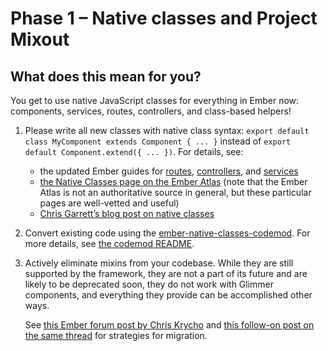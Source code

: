 # Phase 1 – Native classes and Project Mixout

## What does this mean for you?

You get to use native JavaScript classes for everything in Ember now: components, services, routes, controllers, and class-based helpers!

1. Please write all new classes with native class syntax: `export default class MyComponent extends Component { ... }` instead of `export default Component.extend({ ... })`. For details, see:
    - the updated Ember guides for [routes](https://guides.emberjs.com/release/routing/), [controllers](https://guides.emberjs.com/release/routing/controllers/), and [services](https://guides.emberjs.com/release/services/)
    - [the Native Classes page on the Ember Atlas](https://www.notion.so/Native-Classes-55bd67b580ca49f999660caf98aa1897) (note that the Ember Atlas is not an authoritative source in general, but these particular pages are well-vetted and useful)
    - [Chris Garrett’s blog post on native classes](https://www.pzuraq.com/coming-soon-in-ember-octane-part-1-native-classes/)

2. Convert existing code using the [ember-native-classes-codemod](https://github.com/ember-codemods/ember-native-class-codemod). For more details, see [the codemod README](https://github.com/ember-codemods/ember-native-class-codemod/blob/master/README.md).

3. Actively eliminate mixins from your codebase. While they are still supported by the framework, they are not a part of its future and are likely to be deprecated soon, they do not work with Glimmer components, and everything they provide can be accomplished other ways.

    See [this Ember forum post by Chris Krycho](https://discuss.emberjs.com/t/best-way-to-replace-mixins/17395/2?u=chriskrycho) and [this follow-on post on the same thread](https://discuss.emberjs.com/t/best-way-to-replace-mixins/17395/14?u=chriskrycho) for strategies for migration.
